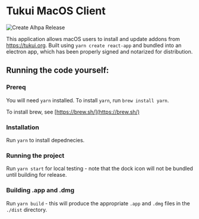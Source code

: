# Tukui MacOS Client

![Create Alhpa Release](https://github.com/mikeacjones/tukui-electron-client/workflows/Create%20Alhpa%20Release/badge.svg)


This application allows macOS users to install and update addons from https://tukui.org. Built using `yarn create react-app` and bundled into an electron app, which has been properly signed and notarized for distribution.



## Running the code yourself:

### Prereq

You will need `yarn` installed. To install `yarn`, run `brew install yarn`.

To install brew, see [https://brew.sh/](https://brew.sh/)

### Installation

Run `yarn` to install depednecies.

### Running the project

Run `yarn start` for local testing - note that the dock icon will not be bundled until building for release.

### Building .app and .dmg

Run `yarn build` - this will produce the appropriate `.app` and `.dmg` files in the `./dist` directory.